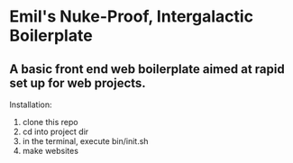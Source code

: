 # Emil's Nuke-Proof, Intergalactic Boilerplate #

## A basic front end web boilerplate aimed at rapid set up for web projects. ##

Installation:
1. clone this repo
2. cd into project dir
3. in the terminal, execute bin/init.sh
4. make websites